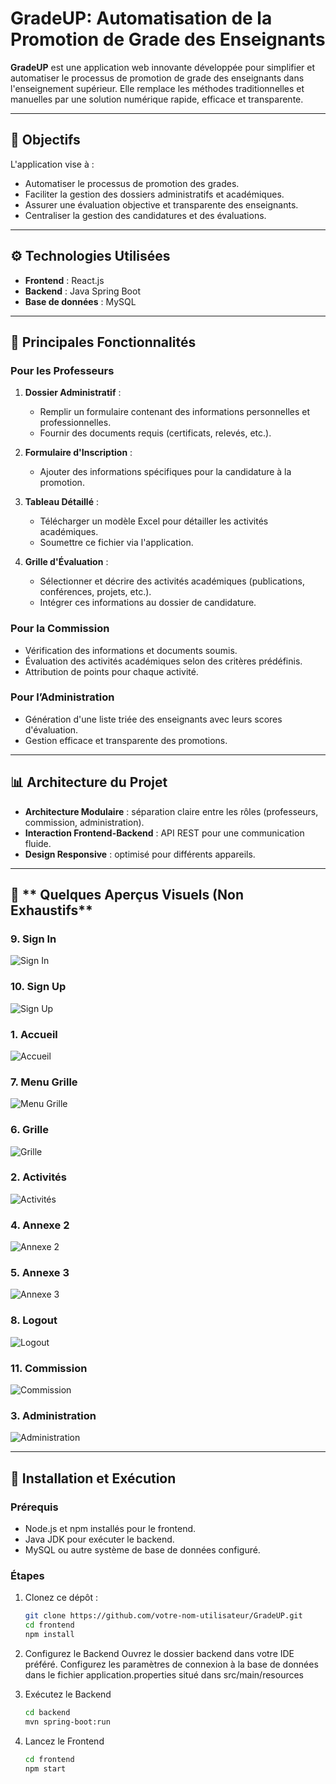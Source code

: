 # GradeUP: Automatisation de la Promotion de Grade des Enseignants  

**GradeUP** est une application web innovante développée pour simplifier et automatiser le processus de promotion de grade des enseignants dans l'enseignement supérieur. Elle remplace les méthodes traditionnelles et manuelles par une solution numérique rapide, efficace et transparente.

---

## 🎯 **Objectifs**  
L'application vise à :  
- Automatiser le processus de promotion des grades.  
- Faciliter la gestion des dossiers administratifs et académiques.  
- Assurer une évaluation objective et transparente des enseignants.  
- Centraliser la gestion des candidatures et des évaluations.  

---

## ⚙️ **Technologies Utilisées**  
- **Frontend** : React.js  
- **Backend** : Java Spring Boot  
- **Base de données** : MySQL

---

## 📂 **Principales Fonctionnalités**

### **Pour les Professeurs**  
1. **Dossier Administratif** :  
   - Remplir un formulaire contenant des informations personnelles et professionnelles.  
   - Fournir des documents requis (certificats, relevés, etc.).  

2. **Formulaire d'Inscription** :  
   - Ajouter des informations spécifiques pour la candidature à la promotion.  

3. **Tableau Détaillé** :  
   - Télécharger un modèle Excel pour détailler les activités académiques.  
   - Soumettre ce fichier via l'application.  

4. **Grille d'Évaluation** :  
   - Sélectionner et décrire des activités académiques (publications, conférences, projets, etc.).  
   - Intégrer ces informations au dossier de candidature.  

### **Pour la Commission**  
- Vérification des informations et documents soumis.  
- Évaluation des activités académiques selon des critères prédéfinis.  
- Attribution de points pour chaque activité.  

### **Pour l’Administration**  
- Génération d'une liste triée des enseignants avec leurs scores d'évaluation.  
- Gestion efficace et transparente des promotions.  

---

## 📊 **Architecture du Projet**  
- **Architecture Modulaire** : séparation claire entre les rôles (professeurs, commission, administration).  
- **Interaction Frontend-Backend** : API REST pour une communication fluide.  
- **Design Responsive** : optimisé pour différents appareils.  

---

## 📸 ** Quelques Aperçus Visuels (Non Exhaustifs**  

### **9. Sign In**  
![Sign In](./Screenshots_Promotion/Sign%20In.png)

### **10. Sign Up**  
![Sign Up](./Screenshots_Promotion/Sign%20Up.png)  


### **1. Accueil**  
![Accueil](./Screenshots_Promotion/Acceuil.png)  

### **7. Menu Grille**  
![Menu Grille](./Screenshots_Promotion/MenuGrille.png)  

### **6. Grille**  
![Grille](./Screenshots_Promotion/Grille.png)  


### **2. Activités**  
![Activités](./Screenshots_Promotion/Activités.png)  


### **4. Annexe 2**  
![Annexe 2](./Screenshots_Promotion/Annexe2.png)  

### **5. Annexe 3**  
![Annexe 3](./Screenshots_Promotion/Annexe3.png)  


### **8. Logout**  
![Logout](./Screenshots_Promotion/LogOut.png)  

### **11. Commission**  
![Commission](./Screenshots_Promotion/Table_Commission.png)  

### **3. Administration**  
![Administration](./Screenshots_Promotion/Administration.png)  
 

---

## 🚀 **Installation et Exécution**  

### **Prérequis**  
- Node.js et npm installés pour le frontend.  
- Java JDK pour exécuter le backend.  
- MySQL ou autre système de base de données configuré.  

### **Étapes**  
1. Clonez ce dépôt :  
   ```bash
   git clone https://github.com/votre-nom-utilisateur/GradeUP.git
   cd frontend
   npm install
3. Configurez le Backend
Ouvrez le dossier backend dans votre IDE préféré.
Configurez les paramètres de connexion à la base de données dans le fichier application.properties situé dans src/main/resources

4. Exécutez le Backend
    ```bash
    cd backend
   mvn spring-boot:run

6. Lancez le Frontend
    ```bash
   cd frontend
   npm start

